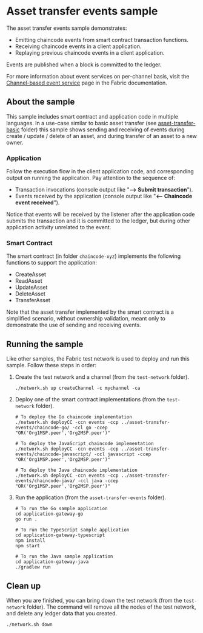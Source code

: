 # Asset transfer events sample

The asset transfer events sample demonstrates:

- Emitting chaincode events from smart contract transaction functions.
- Receiving chaincode events in a client application.
- Replaying previous chaincode events in a client application.

Events are published when a block is committed to the ledger.

For more information about event services on per-channel basis, visit the
[Channel-based event service](https://hyperledger-fabric.readthedocs.io/en/latest/peer_event_services.html)
page in the Fabric documentation.


## About the sample

This sample includes smart contract and application code in multiple languages. In a use-case similar to basic asset transfer (see [asset-transfer-basic](../asset-transfer-basic) folder) this sample shows sending and receiving of events during create / update / delete of an asset, and during transfer of an asset to a new owner.

### Application

Follow the execution flow in the client application code, and corresponding output on running the application. Pay attention to the sequence of:

- Transaction invocations (console output like "**--> Submit transaction**").
- Events received by the application (console output like "**<-- Chaincode event received**").

Notice that events will be received by the listener after the application code submits the transaction and it is committed to the ledger, but during other application activity unrelated to the event.

### Smart Contract

The smart contract (in folder `chaincode-xyz`) implements the following functions to support the application:

- CreateAsset
- ReadAsset
- UpdateAsset
- DeleteAsset
- TransferAsset

Note that the asset transfer implemented by the smart contract is a simplified scenario, without ownership validation, meant only to demonstrate the use of sending and receiving events.

## Running the sample

Like other samples, the Fabric test network is used to deploy and run this sample. Follow these steps in order:

1. Create the test network and a channel (from the `test-network` folder).
   ```
   ./network.sh up createChannel -c mychannel -ca
   ```

1. Deploy one of the smart contract implementations (from the `test-network` folder).
   ```
   # To deploy the Go chaincode implementation
   ./network.sh deployCC -ccn events -ccp ../asset-transfer-events/chaincode-go/ -ccl go -ccep "OR('Org1MSP.peer','Org2MSP.peer')"

   # To deploy the JavaScript chaincode implementation
   ./network.sh deployCC -ccn events -ccp ../asset-transfer-events/chaincode-javascript/ -ccl javascript -ccep "OR('Org1MSP.peer','Org2MSP.peer')"

   # To deploy the Java chaincode implementation
   ./network.sh deployCC -ccn events -ccp ../asset-transfer-events/chaincode-java/ -ccl java -ccep "OR('Org1MSP.peer','Org2MSP.peer')"
   ```

1. Run the application (from the `asset-transfer-events` folder).
   ```
   # To run the Go sample application
   cd application-gateway-go
   go run .

   # To run the TypeScript sample application
   cd application-gateway-typescript
   npm install
   npm start

   # To run the Java sample application
   cd application-gateway-java
   ./gradlew run
   ```

## Clean up

When you are finished, you can bring down the test network (from the `test-network` folder). The command will remove all the nodes of the test network, and delete any ledger data that you created.

```
./network.sh down
```